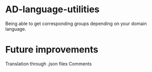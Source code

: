 # AD-language-utilities
Being able to get corresponding groups depending on your domain language.

# Future improvements
Translation through .json files
Comments
